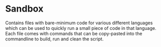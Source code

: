 # Sandbox

Contains files with bare-minimum code for various different languages which can be used to quickly run a small piece of code in that language. Each file comes with commands that can be copy-pasted into the commandline to build, run and clean the script.

